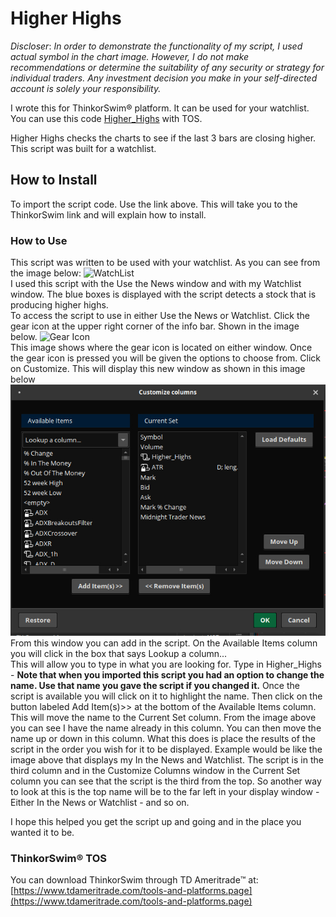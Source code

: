# Higher Highs  

*Discloser*: _In order to demonstrate the functionality of my script, I used actual symbol in the chart image. However, I do not make recommendations or determine the suitability of any security or strategy for individual traders. Any investment decision you make in your self-directed account is solely your responsibility._  

I wrote this for ThinkorSwim:registered: platform. It can be used for your watchlist. You can use this code [Higher_Highs](http://tos.mx/s67Uy9X) with TOS.  

Higher Highs checks the charts to see if the last 3 bars are closing higher.  This script was built for a watchlist.  

## How to Install  

To import the script code. Use the link above.  This will take you to the ThinkorSwim link and will explain how to install.  

### How to Use  

This script was written to be used with your watchlist. As you can see from the image below: ![WatchList](images/Higher_Highs/images/UseNewsWatchList.jpg)  
I used this script with the Use the News window and with my Watchlist window. The blue boxes is displayed with the script detects a stock that is producing higher highs.  
To access the script to use in either Use the News or Watchlist. Click the gear icon at the upper right corner of the info bar.  Shown in the image below. ![Gear Icon](images/Higher_Highs/images/ShowGear.jpg)  
This image shows where the gear icon is located on either window.  Once the gear icon is pressed you will be given the options to choose from. Click on Customize. This will display this new window as shown in this image below ![Customize Columns](images/CustomizeColumns.jpg)  
From this window you can add in the script.  On the Available Items column you will click in the box that says Lookup a column...  
This will allow you to type in what you are looking for.  Type in Higher_Highs - **Note that when you imported this script you had an option to change the name. Use that name you gave the script if you changed it.**  Once the script is available you will click on it to highlight the name.  Then click on the button labeled Add Item(s)>> at the bottom of the Available Items column.  This will move the name to the Current Set column.  From the image above you can see I have the name already in this column.  You can then move the name up or down in this column.  What this does is place the results of the script in the order you wish for it to be displayed.  Example would be like the image above that displays my In the News and Watchlist.  The script is in the third column and in the Customize Columns window in the Current Set column you can see that the script is the third from the top.  So another way to look at this is the top name will be to the far left in your display window - Either In the News or Watchlist - and so on.  

I hope this helped you get the script up and going and in the place you wanted it to be.  

### ThinkorSwim:registered: TOS  

You can download ThinkorSwim through TD Ameritrade:tm: at: [https://www.tdameritrade.com/tools-and-platforms.page](https://www.tdameritrade.com/tools-and-platforms.page)